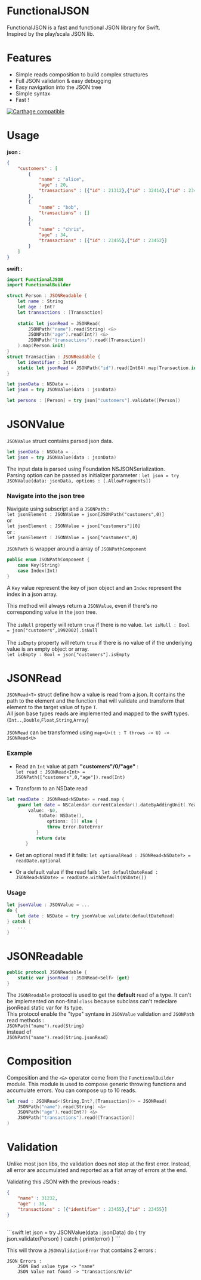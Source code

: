 
# FunctionalJSON
FunctionalJSON is a fast and functional JSON library for Swift.<br />
Inspired by the play/scala JSON lib. <br />

# Features

- Simple reads composition to build complex structures
- Full JSON validation & easy debugging
- Easy navigation into the JSON tree
- Simple syntax
- Fast !

[![Carthage compatible](https://img.shields.io/badge/Carthage-compatible-4BC51D.svg?style=flat)](https://github.com/Carthage/Carthage)

# Usage

**json :**
```json
{
	"customers" : [
		{
			"name" : "alice",
			"age" : 20,
			"transactions" : [{"id" : 21312},{"id" : 32414},{"id" : 23443}]
		},
		{
			"name" : "bob",
			"transactions" : []
		},
		{
			"name" : "chris",
			"age" : 34,
			"transactions" : [{"id" : 23455},{"id" : 23452}]
		}
	] 
}
```

**swift :**

```swift
import FunctionalJSON
import FunctionalBuilder

struct Person : JSONReadable {
	let name : String
	let age : Int?
	let transactions : [Transaction]
	
	static let jsonRead = JSONRead(
		JSONPath("name").read(String) <&>
		JSONPath("age").read(Int?) <&>
		JSONPath("transactions").read([Transaction])
	).map(Person.init)
}
struct Transaction : JSONReadable {
	let identifier : Int64
	static let jsonRead = JSONPath("id").read(Int64).map(Transaction.init)
}

let jsonData : NSData = ... 
let json = try JSONValue(data : jsonData)

let persons : [Person] = try json["customers"].validate([Person])  
```
# JSONValue
`JSONValue` struct contains parsed json data.
```swift
let jsonData : NSData = ... 
let json = try JSONValue(data : jsonData)
```
The input data is parsed using Foundation NSJSONSerialization.<br />
Parsing option can be passed as initializer parameter :
```let json = try JSONValue(data: jsonData, options : [.AllowFragments])```

### Navigate into the json tree

Navigate using subscript and a `JSONPath` :<br />
`let jsonElement : JSONValue = json[JSONPath("customers",0)]` <br />
or<br />
`let jsonElement : JSONValue = json["customers"][0]` <br />
or :<br />
`let jsonElement : JSONValue = json["customers",0]`

`JSONPath` is wrapper around a array of `JSONPathComponent`<br />
```swift
public enum JSONPathComponent {
   	case Key(String)
   	case Index(Int)
}
```
A `Key` value represent the key of json object and an `Index` represent the index in a json array. 

This method will always return a `JSONValue`, even if there's no corresponding value in the json tree.<br />
<br />
The `isNull` property will return `true` if there is no value. 
`let isNull : Bool = json["customers",1992002].isNull`
<br />
<br />
The `isEmpty` property will return `true` if there is no value of if the underlying value is an empty object or array. <br />
`let isEmpty : Bool = json["customers"].isEmpty`

 
# JSONRead
`JSONRead<T>` struct define how a value is read from a json. It contains the path to the element and the function that will validate and transform that element to the target value of type `T`.<br />
All json base types reads are implemented and mapped to the swift types. (`Int..`,`Double`,`Float`,`String`,`Array`) <br/><br/>
`JSONRead` can be transformed using `map<U>(t : T throws -> U) -> JSONRead<U>`


### Example

- Read an `Int` value at path **"customers"/0/"age"** : <br />
`let read : JSONRead<Int> = JSONPath(["customers",0,"age"]).read(Int)` <br />

- Transform to an NSDate read

```swift
let readDate : JSONRead<NSDate> = read.map {
	guard let date = NSCalendar.currentCalendar().dateByAddingUnit(.Year,
		value: -$0,
			toDate: NSDate(),
               options: []) else {
               throw Error.DateError
           }
           return date
       }
```
        
- Get an optional read if it fails:
`let optionalRead : JSONRead<NSDate?> = readDate.optional`

- Or a default value if the read fails :
`let defaultDateRead : JSONRead<NSDate> = readDate.withDefault(NSDate())`

### Usage
```swift
let jsonValue : JSONValue = ...
do {
	let date : NSDate = try jsonValue.validate(defaultDateRead)
} catch {
	...
}
```
# JSONReadable
```swift
public protocol JSONReadable {
	static var jsonRead : JSONRead<Self> {get}
}
```
	
The `JSONReadable` protocol is used to get the **default** read of a type. It can't be implemented on non-final `class` because subclass can't redeclare jsonRead static var for its type.<br />
This protocol enable the "type" syntaxe in `JSONValue` validation and `JSONPath` read methods :<br /> `JSONPath("name").read(String)`<br /> instead of <br />`JSONPath("name").read(String.jsonRead)`

# Composition
Composition and the `<&>` operator come from the `FunctionalBuilder` module. This module is used to compose generic throwing functions and accumulate errors. You can compose up to 10 reads.
```swift
let read : JSONRead<(String,Int?,[Transaction])> = JSONRead(
	JSONPath("name").read(String) <&>
	JSONPath("age").read(Int?) <&>
	JSONPath("transactions").read([Transaction])
)
```
# Validation
Unlike most json libs, the validation does not stop at the first error. Instead, all error are accumulated and reported as a flat array of errors at the end.

Validating this JSON with the previous reads :
```json
{
   	"name" : 31232,
   	"age" : 30,
   	"transactions" : [{"identifier" : 23455},{"id" : 23455}]
}
```
	
<br />
```swift
let json = try JSONValue(data : jsonData)
do {
	try json.validate(Person)
} catch {
	print(error)
}
```

This will throw a `JSONValidationError` that contains 2 errors :

	JSON Errors :
		JSON Bad value type -> "name"
		JSON Value not found -> "transactions/0/id"

